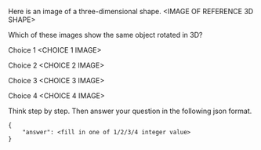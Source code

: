 Here is an image of a three-dimensional shape.
<IMAGE OF REFERENCE 3D SHAPE>

Which of these images show the same object rotated in 3D?

Choice 1 
<CHOICE 1 IMAGE>

Choice 2
<CHOICE 2 IMAGE>

Choice 3
<CHOICE 3 IMAGE>

Choice 4
<CHOICE 4 IMAGE>

Think step by step. Then answer your question in the following json format.

```
{
    "answer": <fill in one of 1/2/3/4 integer value>
}
```
